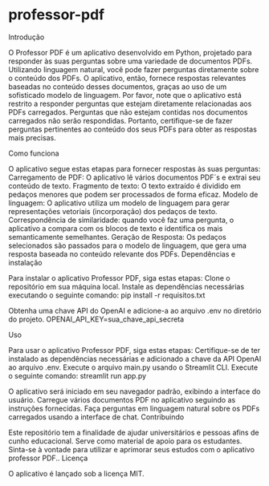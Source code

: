 # professor-pdf

Introdução

O Professor PDF é um aplicativo desenvolvido em Python, projetado para responder às suas perguntas sobre uma variedade de documentos PDFs. Utilizando linguagem natural, você pode fazer perguntas diretamente sobre o conteúdo dos PDFs. O aplicativo, então, fornece respostas relevantes baseadas no conteúdo desses documentos, graças ao uso de um sofisticado modelo de linguagem.
Por favor, note que o aplicativo está restrito a responder perguntas que estejam diretamente relacionadas aos PDFs carregados. Perguntas que não estejam contidas nos documentos carregados não serão respondidas. Portanto, certifique-se de fazer perguntas pertinentes ao conteúdo dos seus PDFs para obter as respostas mais precisas.


Como funciona



O aplicativo segue estas etapas para fornecer respostas às suas perguntas:
Carregamento de PDF: O aplicativo lê vários documentos PDF´s e extrai seu conteúdo de texto.
Fragmento de texto: O texto extraído é dividido em pedaços menores que podem ser processados de forma eficaz.
Modelo de linguagem: O aplicativo utiliza um modelo de linguagem para gerar representações vetoriais (incorporação) dos pedaços de texto.
Correspondência de similaridade: quando você faz uma pergunta, o aplicativo a compara com os blocos de texto e identifica os mais semanticamente semelhantes.
Geração de Resposta: Os pedaços selecionados são passados para o modelo de linguagem, que gera uma resposta baseada no conteúdo relevante dos PDFs.
Dependências e instalação

Para instalar o aplicativo Professor PDF, siga estas etapas:
Clone o repositório em sua máquina local.
Instale as dependências necessárias executando o seguinte comando:
pip install -r requisitos.txt


Obtenha uma chave API do OpenAI e adicione-a ao arquivo .env no diretório do projeto.
OPENAI_API_KEY=sua_chave_api_secreta

Uso

Para usar o aplicativo Professor PDF, siga estas etapas:
Certifique-se de ter instalado as dependências necessárias e adicionado a chave da API OpenAI ao arquivo .env.
Execute o arquivo main.py usando o Streamlit CLI. Execute o seguinte comando:
streamlit run app.py


O aplicativo será iniciado em seu navegador padrão, exibindo a interface do usuário.
Carregue vários documentos PDF no aplicativo seguindo as instruções fornecidas.
Faça perguntas em linguagem natural sobre os PDFs carregados usando a interface de chat.
Contribuindo

Este repositório tem a finalidade de ajudar universitários e pessoas afins  de cunho educacional. Serve como material de apoio para os estudantes. Sinta-se à vontade para utilizar e aprimorar seus estudos com o aplicativo professor PDF..
Licença

O aplicativo é lançado sob a licença MIT.
